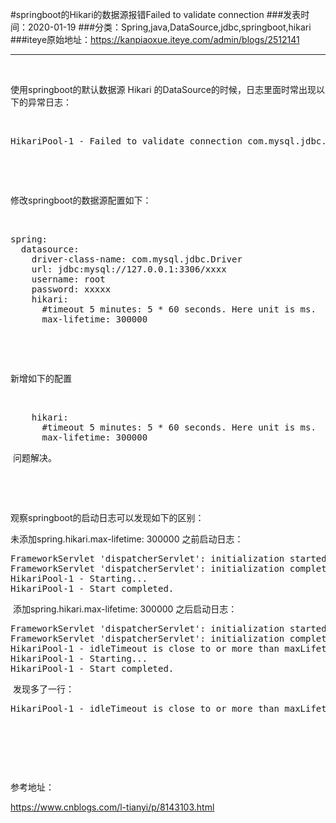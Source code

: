 #springboot的Hikari的数据源报错Failed to validate connection
###发表时间：2020-01-19
###分类：Spring,java,DataSource,jdbc,springboot,hikari
###iteye原始地址：<a href="https://kanpiaoxue.iteye.com/admin/blogs/2512141" target="_blank">https://kanpiaoxue.iteye.com/admin/blogs/2512141</a>

---

<div class="iteye-blog-content-contain" style="font-size: 14px;"> 
 <p>&nbsp;</p> 
 <p>使用springboot的默认数据源&nbsp;Hikari 的DataSource的时候，日志里面时常出现以下的异常日志：</p> 
 <p>&nbsp;</p> 
 <pre name="code" class="java">HikariPool-1 - Failed to validate connection com.mysql.jdbc.JDBC4Connection@16521373 (No operations allowed after connection closed</pre> 
 <p>&nbsp;</p> 
 <p>&nbsp;</p> 
 <p>修改springboot的数据源配置如下：</p> 
 <p>&nbsp;</p> 
 <pre name="code" class="java">spring: 
  datasource:
    driver-class-name: com.mysql.jdbc.Driver
    url: jdbc:mysql://127.0.0.1:3306/xxxx
    username: root
    password: xxxxx
    hikari:    
      #timeout 5 minutes: 5 * 60 seconds. Here unit is ms.
      max-lifetime: 300000</pre> 
 <p>&nbsp;</p> 
 <p>&nbsp;</p> 
 <p>新增如下的配置</p> 
 <p>&nbsp;</p> 
 <pre name="code" class="java">    hikari:    
      #timeout 5 minutes: 5 * 60 seconds. Here unit is ms.
      max-lifetime: 300000</pre> 
 <p>&nbsp;问题解决。</p> 
 <p>&nbsp;</p> 
 <p>&nbsp;</p> 
 <p>观察springboot的启动日志可以发现如下的区别：</p> 
 <p>未添加spring.hikari.max-lifetime: 300000 之前启动日志：</p> 
 <pre name="code" class="java">FrameworkServlet 'dispatcherServlet': initialization started
FrameworkServlet 'dispatcherServlet': initialization completed in 35 ms
HikariPool-1 - Starting...
HikariPool-1 - Start completed.</pre> 
 <p>&nbsp;添加spring.hikari.max-lifetime: 300000 之后启动日志：</p> 
 <pre name="code" class="java">FrameworkServlet 'dispatcherServlet': initialization started
FrameworkServlet 'dispatcherServlet': initialization completed in 44 ms
HikariPool-1 - idleTimeout is close to or more than maxLifetime, disabling it.
HikariPool-1 - Starting...
HikariPool-1 - Start completed.</pre> 
 <p>&nbsp;发现多了一行：</p> 
 <pre name="code" class="java">HikariPool-1 - idleTimeout is close to or more than maxLifetime, disabling it.</pre> 
 <p>&nbsp;</p> 
 <p>&nbsp;</p> 
 <p>&nbsp;</p> 
 <p>参考地址：</p> 
 <p><a href="https://www.cnblogs.com/l-tianyi/p/8143103.html">https://www.cnblogs.com/l-tianyi/p/8143103.html</a></p> 
</div>